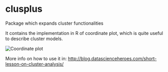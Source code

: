 # clusplus
Package which expands cluster functionalities

It contains the implementation in R of coordinate plot, which is quite useful to describe cluster models.

![Coordinate plot](http://datascienceheroes.com/img/blog/allcountries_cl3.5f074c48.jpg)

More info on how to use it in: http://blog.datascienceheroes.com/short-lesson-on-cluster-analysis/

